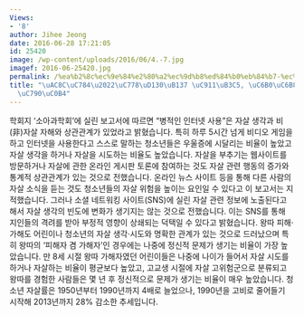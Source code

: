 ```yaml
---
Views:
- '8'
author: Jihee Jeong
date: 2016-06-28 17:21:05
id: 25420
image: /wp-content/uploads/2016/06/4.-7.jpg
imagef: 2016-06-25420.jpg
permalink: /%ea%b2%8c%ec%9e%84%e2%80%a2%ec%9d%b8%ed%84%b0%eb%84%b7-%ec%a4%91%eb%8f%85-%ec%9a%b0%ec%9a%b8%ec%a6%9d%e2%80%a2%ec%9e%90%ec%82%b4/
title: "\uAC8C\uC784\u2022\uC778\uD130\uB137 \uC911\uB3C5, \uC6B0\uC6B8\uC99D\u2022\
  \uC790\uC0B4"
---
```


학회지 &#8216;소아과학회&#8217;에 실린 보고서에 따르면 &#8220;병적인 인터넷 사용&#8221;은 자살 생각과 비(非)자살 자해와 상관관계가 있었라고 밝혔습니다. 특히 하루 5시간 넘게 비디오 게임을 하고 인터넷을 사용한다고 스스로 말하는 청소년들은 우울증에 시달리는 비율이 높았고 자살 생각을 하거나 자살을 시도하는 비율도 높았습니다. 자살을 부추기는 웹사이트를 방문하거나 자살에 관한 온라인 게시판 토론에 참여하는 것도 자살 관련 행동의 증가와 통계적 상관관계가 있는 것으로 전했습니다. 온라인 뉴스 사이트 등을 통해 다른 사람의 자살 소식을 듣는 것도 청소년들의 자살 위험을 높이는 요인일 수 있다고 이 보고서는 지적했습니다. 그러나 소셜 네트워킹 사이트(SNS)에 실린 자살 관련 정보에 노출된다고 해서 자살 생각의 빈도에 변화가 생기지는 않는 것으로 전했습니다. 이는 SNS를 통해 지인들의 격려를 받아 부정적 영향이 상쇄되는 덕택일 수 있다고 밝혔습니다. 왕따 피해·가해도 어린이나 청소년의 자살 생각·시도와 명확한 관계가 있는 것으로 드러났으며 특히 왕따의 &#8216;피해자 겸 가해자&#8217;인 경우에는 나중에 정신적 문제가 생기는 비율이 가장 높았습니다. 만 8세 시절 왕따 가해자였던 어린이들은 나중에 나이가 들어서 자살 시도를 하거나 자살하는 비율이 평균보다 높았고, 고교생 시절에 자살 고위험군으로 분류되고 왕따를 경험한 사람들은 몇 년 후 정신적으로 문제가 생기는 비율이 매우 높았습니다. 청소년 자살률은 1950년부터 1990년까지 4배로 늘었으나, 1990년을 고비로 줄어들기 시작해 2013년까지 28% 감소한 추세입니다.